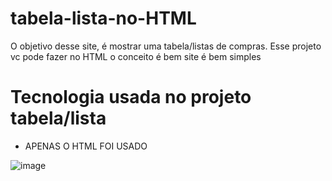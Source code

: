 # tabela-lista-no-HTML
O objetivo desse site, é mostrar uma tabela/listas de compras. Esse projeto vc pode fazer no HTML 
o conceito é bem site é bem simples 
# Tecnologia usada no projeto tabela/lista
- APENAS O HTML FOI USADO

![image](https://user-images.githubusercontent.com/123127442/218628777-98c18348-bc94-4db4-b885-2fee4caf6ecd.png)

